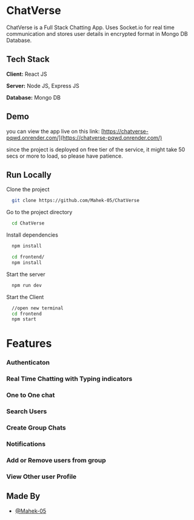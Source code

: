 
# ChatVerse

ChatVerse is a Full Stack Chatting App.
Uses Socket.io for real time communication and stores user details in encrypted format in Mongo DB Database.

## Tech Stack

**Client:** React JS

**Server:** Node JS, Express JS

**Database:** Mongo DB
  
## Demo
you can view the app live on this link:
[https://chatverse-pqwd.onrender.com/](https://chatverse-pqwd.onrender.com/)

since the project is deployed on free tier of the service,  it might take 50 secs or more to load, so please have patience.

## Run Locally

Clone the project

```bash
  git clone https://github.com/Mahek-05/ChatVerse
```

Go to the project directory

```bash
  cd ChatVerse
```

Install dependencies

```bash
  npm install
```

```bash
  cd frontend/
  npm install
```

Start the server

```bash
  npm run dev
```
Start the Client

```bash
  //open new terminal
  cd frontend
  npm start
```

  
# Features
### Authenticaton
### Real Time Chatting with Typing indicators
### One to One chat
### Search Users
### Create Group Chats
### Notifications 
### Add or Remove users from group
### View Other user Profile
## Made By

- [@Mahek-05](https://github.com/Mahek-05)

